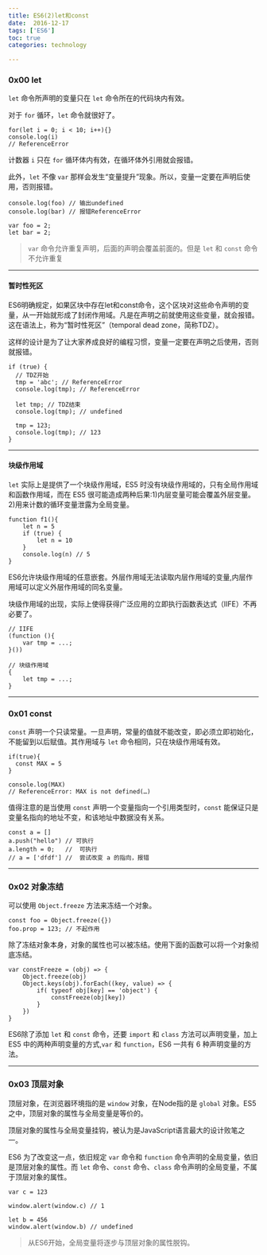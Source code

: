 ```yaml
---
title: ES6(2)let和const    
date:  2016-12-17   
tags: ['ES6']
toc: true
categories: technology

---
```

### 0x00 let
`let` 命令所声明的变量只在 `let` 命令所在的代码块内有效。

对于 `for` 循环，`let` 命令就很好了。

```
for(let i = 0; i < 10; i++){}
console.log(i)
// ReferenceError
```

计数器 `i` 只在 `for` 循环体内有效，在循环体外引用就会报错。

此外，`let` 不像 `var` 那样会发生“变量提升”现象。所以，变量一定要在声明后使用，否则报错。

```
console.log(foo) // 输出undefined
console.log(bar) // 报错ReferenceError

var foo = 2;
let bar = 2;
```

> `var` 命令允许重复声明，后面的声明会覆盖前面的。但是 `let` 和 `const` 命令不允许重复

---
#### 暂时性死区
ES6明确规定，如果区块中存在let和const命令，这个区块对这些命令声明的变量，从一开始就形成了封闭作用域。凡是在声明之前就使用这些变量，就会报错。这在语法上，称为“暂时性死区”（temporal dead zone，简称TDZ）。

这样的设计是为了让大家养成良好的编程习惯，变量一定要在声明之后使用，否则就报错。

```
if (true) {
  // TDZ开始
  tmp = 'abc'; // ReferenceError
  console.log(tmp); // ReferenceError

  let tmp; // TDZ结束
  console.log(tmp); // undefined

  tmp = 123;
  console.log(tmp); // 123
}
```

---
#### 块级作用域

`let` 实际上是提供了一个块级作用域，ES5 时没有块级作用域的，只有全局作用域和函数作用域，而在 ES5 很可能造成两种后果:1)内层变量可能会覆盖外层变量。 2)用来计数的循环变量泄露为全局变量。

```
function f1(){
    let n = 5
    if (true) {
        let n = 10
    }
    console.log(n) // 5
}
```

ES6允许块级作用域的任意嵌套。外层作用域无法读取内层作用域的变量,内层作用域可以定义外层作用域的同名变量。

块级作用域的出现，实际上使得获得广泛应用的立即执行函数表达式（IIFE）不再必要了。

```
// IIFE
(function (){
    var tmp = ...;
}())

// 块级作用域
{
    let tmp = ...;
}
```

---
### 0x01 const
`const` 声明一个只读常量。一旦声明，常量的值就不能改变，即必须立即初始化，不能留到以后赋值。其作用域与 `let` 命令相同，只在块级作用域有效。

```
if(true){
  const MAX = 5
}

console.log(MAX)
// ReferenceError: MAX is not defined(…)
```

值得注意的是当使用 `const` 声明一个变量指向一个引用类型时，`const` 能保证只是变量名指向的地址不变，和该地址中数据没有关系。

```
const a = []
a.push("hello") // 可执行
a.length = 0;	//  可执行
// a = ['dfdf'] //  尝试改变 a 的指向，报错
```


---
### 0x02 对象冻结
可以使用 `Object.freeze` 方法来冻结一个对象。

```
const foo = Object.freeze({})
foo.prop = 123; // 不起作用
```

除了冻结对象本身，对象的属性也可以被冻结。使用下面的函数可以将一个对象彻底冻结。

```
var constFreeze = (obj) => {
	Object.freeze(obj)
	Object.keys(obj).forEach((key, value) => {
		if( typeof obj[key] == 'object') {
			constFreeze(obj[key])
		}
	})
}
```

ES6除了添加 `let` 和 `const` 命令，还要 `import` 和 `class` 方法可以声明变量，加上 ES5 中的两种声明变量的方式,`var` 和 `function`，ES6 一共有 6 种声明变量的方法。


---
### 0x03 顶层对象
顶层对象，在浏览器环境指的是 `window` 对象，在Node指的是 `global` 对象。ES5之中，顶层对象的属性与全局变量是等价的。

顶层对象的属性与全局变量挂钩，被认为是JavaScript语言最大的设计败笔之一。

ES6 为了改变这一点，依旧规定 `var` 命令和 `function` 命令声明的全局变量，依旧是顶层对象的属性。而 `let` 命令、`const` 命令、`class` 命令声明的全局变量，不属于顶层对象的属性。

```
var c = 123

window.alert(window.c) // 1

let b = 456
window.alert(window.b) // undefined
```

> 从ES6开始，全局变量将逐步与顶层对象的属性脱钩。

